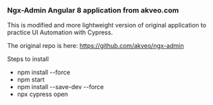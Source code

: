 ### Ngx-Admin Angular 8 application from akveo.com

This is modified and more lightweight version of original application to practice UI Automation with Cypress.

The original repo is here: https://github.com/akveo/ngx-admin

Steps to install
- npm install --force
- npm start
- npm install --save-dev --force
- npx cypress open
